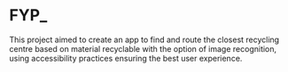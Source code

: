 # FYP_
This project aimed to create an app to find and route the closest recycling centre based on material recyclable with the option of image recognition, using accessibility practices ensuring the best user experience.
